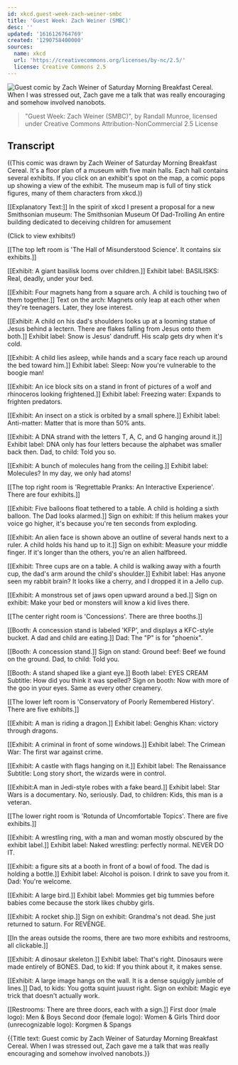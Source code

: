 ```yaml
---
id: xkcd.guest-week-zach-weiner-smbc
title: 'Guest Week: Zach Weiner (SMBC)'
desc: ''
updated: '1616126764769'
created: '1290758400000'
sources:
  name: xkcd
  url: 'https://creativecommons.org/licenses/by-nc/2.5/'
  license: Creative Commons 2.5
---
```

![Guest comic by Zach Weiner of Saturday Morning Breakfast Cereal. When I was stressed out, Zach gave me a talk that was really encouraging and somehow involved nanobots.](https://imgs.xkcd.com/comics/guest_week_zach_weiner_smbc.png)
> "Guest Week: Zach Weiner (SMBC)", by Randall Munroe, licensed under Creative Commons Attribution-NonCommercial 2.5 License

## Transcript
((This comic was drawn by Zach Weiner of Saturday Morning Breakfast Cereal.  It's a floor plan of a museum with five main halls. Each hall contains several exhibits. If you click on an exhibit's spot on the map, a comic pops up showing a view of the exhibit.  The museum map is full of tiny stick figures, many of them characters from xkcd.))

[[Explanatory Text:]]
In the spirit of xkcd I present a proposal for a new Smithsonian museum:
The Smithsonian Museum Of Dad-Trolling
An entire building dedicated to deceiving children for amusement

(Click to view exhibits!)

[[The top left room is 'The Hall of Misunderstood Science'.  It contains six exhibits.]]

[[Exhibit: A giant basilisk looms over children.]]
Exhibit label: BASILISKS: Real, deadly, under your bed.

[[Exhibit: Four magnets hang from a square arch.  A child is touching two of them together.]]
Text on the arch: Magnets only leap at each other when they're teenagers. Later, they lose interest.

[[Exhibit: A child on his dad's shoulders looks up at a looming statue of Jesus behind a lectern.  There are flakes falling from Jesus onto them both.]]
Exhibit label: Snow is Jesus' dandruff. His scalp gets dry when it's cold.

[[Exhibit: A child lies asleep, while hands and a scary face reach up around the bed toward him.]]
Exhibit label: Sleep: Now you're vulnerable to the boogie man!

[[Exhibit: An ice block sits on a stand in front of pictures of a wolf and rhinoceros looking frightened.]]
Exhibit label: Freezing water: Expands to frighten predators.

[[Exhibit: An insect on a stick is orbited by a small sphere.]]
Exhibit label: Anti-matter: Matter that is more than 50% ants.

[[Exhibit: A DNA strand with the letters T, A, C, and G hanging around it.]]
Exhibit label: DNA only has four letters because the alphabet was smaller back then.
Dad, to child: Told you so.

[[Exhibit: A bunch of molecules hang from the ceiling.]]
Exhibit label: Molecules? In my day, we only had atoms!

[[The top right room is 'Regrettable Pranks: An Interactive Experience'.  There are four exhibits.]]

[[Exhibit: Five balloons float tethered to a table.  A child is holding a sixth balloon.  The Dad looks alarmed.]]
Sign on exhibit: If this helium makes your voice go higher, it's because you're ten seconds from exploding.

[[Exhibit: An alien face is shown above an outline of several hands next to a ruler. A child holds his hand up to it.]]
Sign on exhibit: Measure your middle finger. If it's longer than the others, you're an alien halfbreed.

[[Exhibit: Three cups are on a table.  A child is walking away with a fourth cup, the dad's arm around the child's shoulder.]]
Exhibit label: Has anyone seen my rabbit brain? It looks like a cherry, and I dropped it in a Jello cup.

[[Exhibit: A monstrous set of jaws open upward around a bed.]]
Sign on exhibit: Make your bed or monsters will know a kid lives there.

[[The center right room is 'Concessions'.  There are three booths.]]

[[Booth: A concession stand is labeled 'KFP', and displays a KFC-style bucket.  A dad and child are eating.]]
Dad: The "P" is for "phoenix".

[[Booth: A concession stand.]]
Sign on stand: Ground beef: Beef we found on the ground.
Dad, to child: Told you.

[[Booth: A stand shaped like a giant eye.]]
Booth label: EYES CREAM
Subtitle: How did you think it was spelled?
Sign on booth: Now with more of the goo in your eyes. Same as every other creamery.

[[The lower left room is 'Conservatory of Poorly Remembered History'. There are five exhibits.]]

[[Exhibit: A man is riding a dragon.]]
Exhibit label: Genghis Khan: victory through dragons.

[[Exhibit: A criminal in front of some windows.]]
Exhibit label: The Crimean War: The first war against crime.

[[Exhibit: A castle with flags hanging on it.]]
Exhibit label: The Renaissance
Subtitle: Long story short, the wizards were in control.

[[Exhibit:A man in Jedi-style robes with a fake beard.]]
Exhibit label: Star Wars is a documentary. No, seriously.
Dad, to children: Kids, this man is a veteran.

[[The lower right room is 'Rotunda of Uncomfortable Topics'.  There are five exhibits.]]

[[Exhibit: A wrestling ring, with a man and woman mostly obscured by the exhibit label.]]
Exhibit label: Naked wrestling: perfectly normal. NEVER DO IT.

[[Exhibit: a figure sits at a booth in front of a bowl of food.  The dad is holding a bottle.]]
Exhibit label: Alcohol is poison. I drink to save you from it.
Dad: You're welcome.

[[Exhibit: A large bird.]]
Exhibit label: Mommies get big tummies before babies come because the stork likes chubby girls.

[[Exhibit: A rocket ship.]]
Sign on exhibit: Grandma's not dead. She just returned to saturn. For REVENGE.

[[In the areas outside the rooms, there are two more exhibits and restrooms, all clickable.]]

[[Exhibit: A dinosaur skeleton.]]
Exhibit label: That's right. Dinosaurs were made entirely of BONES.
Dad, to kid: If you think about it, it makes sense.

[[Exhibit: A large image hangs on the wall. It is a dense squiggly jumble of lines.]]
Dad, to kids: You gotta squint juuust right.
Sign on exhibit: Magic eye trick that doesn't actually work.

[[Restrooms: There are three doors, each with a sign.]]
First door (male logo): Men & Boys
Second door (female logo): Women & Girls
Third door (unrecognizable logo): Korgmen & Spangs

{{Title text: Guest comic by Zach Weiner of Saturday Morning Breakfast Cereal. When I was stressed out, Zach gave me a talk that was really encouraging and somehow involved nanobots.}}
